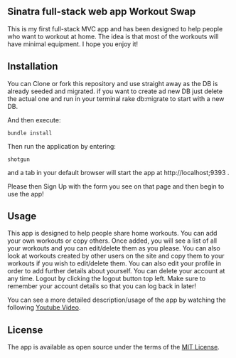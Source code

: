 ## Sinatra full-stack web app Workout Swap

This is my first full-stack MVC app and has been designed to help people who want to workout at home. The idea is that most of the workouts will have minimal equipment. I hope you enjoy it!

## Installation

You can Clone or fork this repository and use straight away as the DB is already seeded and migrated. if you want to create ad new DB just delete the actual one and run in your terminal rake db:migrate to start with a new DB.

And then execute:

```
bundle install
```

Then run the application by entering:

```
shotgun
```

and a tab in your default browser will start the app at http://localhost;9393 .

Please then Sign Up with the form you see on that page and then begin to use the app!

## Usage

This app is designed to help people share home workouts. You can add your own workouts or copy others. Once added, you will see a list of all your workouts and you can edit/delete them as you please. You can also look at workouts created by other users on the site and copy them to your workouts if you wish to edit/delete them. You can also edit your profile in order to add further details about yourself. You can delete your account at any time. Logout by clicking the logout button top left. Make sure to remember your account details so that you can log back in later!

You can see a more detailed description/usage of the app by watching the following [Youtube Video](https://youtu.be/Ms1y3vsx2YU).

## License

The app is available as open source under the terms of the [MIT License](https://opensource.org/licenses/MIT).
